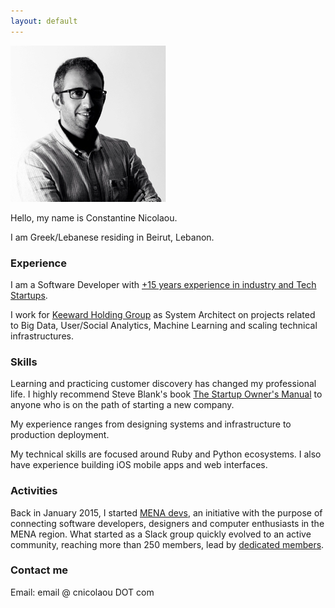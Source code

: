 ```yaml
---
layout: default
---
```


![](/assets/images/cnicolaou_portrait.jpg)

Hello, my name is Constantine Nicolaou.

I am Greek/Lebanese residing in Beirut, Lebanon.

### Experience

I am a Software Developer with [+15 years experience in industry and Tech Startups](http://cnicolaou.github.io/resume/).

I work for [Keeward Holding Group](http://keeward.com/the-teams/) as System Architect on projects related to Big Data, User/Social Analytics, Machine Learning and scaling technical infrastructures.

### Skills

Learning and practicing customer discovery has changed my professional life. I highly recommend Steve Blank's book [The Startup Owner's Manual](https://www.amazon.com/Startup-Owners-Manual-Step-Step/dp/0984999302) to anyone who is on the path of starting a new company.

My experience ranges from designing systems and infrastructure to production deployment.

My technical skills are focused around Ruby and Python ecosystems. I also have experience building iOS mobile apps and web interfaces.

### Activities

Back in January 2015, I started [MENA devs](http://menadevs.com), an initiative with the purpose of connecting software developers, designers and computer enthusiasts in the MENA region.
What started as a Slack group quickly evolved to an active community, reaching more than 250 members, lead by [dedicated members](https://github.com/mena-devs).

### Contact me

Email: email @ cnicolaou DOT com
